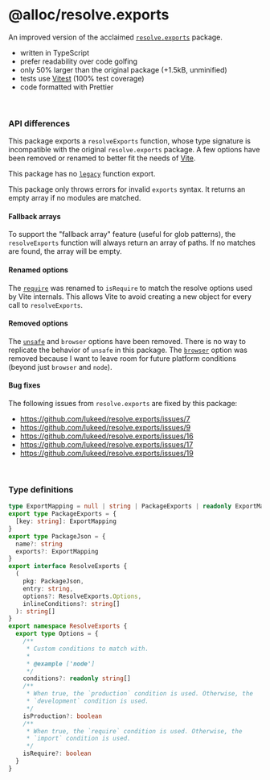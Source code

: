 # @alloc/resolve.exports

An improved version of the acclaimed [`resolve.exports`](https://github.com/lukeed/resolve.exports) package.

- written in TypeScript
- prefer readability over code golfing
- only 50% larger than the original package (+1.5kB, unminified)
- tests use [Vitest](https://github.com/vitest-dev/vitest) (100% test coverage)
- code formatted with Prettier

&nbsp;

### API differences

This package exports a `resolveExports` function, whose type signature is incompatible with the original `resolve.exports` package. A few options have been removed or renamed to better fit the needs of [Vite](https://github.com/vitejs/vite).

This package has no [`legacy`](https://github.com/lukeed/resolve.exports/#legacypkg-options) function export.

This package only throws errors for invalid `exports` syntax. It returns an empty array if no modules are matched.

#### Fallback arrays

To support the "fallback array" feature (useful for glob patterns), the `resolveExports` function will always return an array of paths. If no matches are found, the array will be empty.

#### Renamed options

The [`require`](https://github.com/lukeed/resolve.exports/#optionsrequire) was renamed to `isRequire` to match the resolve options used by Vite internals. This allows Vite to avoid creating a new object for every call to `resolveExports`.

#### Removed options

The [`unsafe`](https://github.com/lukeed/resolve.exports/#optionsunsafe) and `browser` options have been removed. There is no way to replicate the behavior of `unsafe` in this package. The [`browser`](https://github.com/lukeed/resolve.exports/#optionsbrowser) option was removed because I want to leave room for future platform conditions (beyond just `browser` and `node`).

#### Bug fixes

The following issues from `resolve.exports` are fixed by this package:

- https://github.com/lukeed/resolve.exports/issues/7
- https://github.com/lukeed/resolve.exports/issues/9
- https://github.com/lukeed/resolve.exports/issues/16
- https://github.com/lukeed/resolve.exports/issues/17
- https://github.com/lukeed/resolve.exports/issues/19

&nbsp;

### Type definitions

```ts
type ExportMapping = null | string | PackageExports | readonly ExportMapping[]
export type PackageExports = {
  [key: string]: ExportMapping
}
export type PackageJson = {
  name?: string
  exports?: ExportMapping
}
export interface ResolveExports {
  (
    pkg: PackageJson,
    entry: string,
    options?: ResolveExports.Options,
    inlineConditions?: string[]
  ): string[]
}
export namespace ResolveExports {
  export type Options = {
    /**
     * Custom conditions to match with.
     *
     * @example ['node']
     */
    conditions?: readonly string[]
    /**
     * When true, the `production` condition is used. Otherwise, the
     * `development` condition is used.
     */
    isProduction?: boolean
    /**
     * When true, the `require` condition is used. Otherwise, the
     * `import` condition is used.
     */
    isRequire?: boolean
  }
}
```
